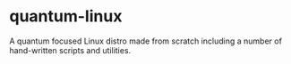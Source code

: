 # quantum-linux
A quantum focused Linux distro made from scratch including a number of hand-written scripts and utilities.
